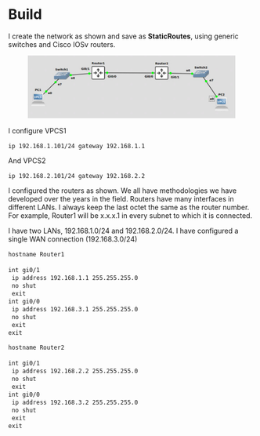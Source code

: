 # Build

I create the network as shown and save as **StaticRoutes**, using generic switches and Cisco IOSv routers.

<figure><img src="../.gitbook/assets/image (5) (1) (1).png" alt=""><figcaption></figcaption></figure>

I configure VPCS1

```
ip 192.168.1.101/24 gateway 192.168.1.1
```

And VPCS2

```
ip 192.168.2.101/24 gateway 192.168.2.2
```

I configured the routers as shown. We all have methodologies we have developed over the years in the field. Routers have many interfaces in different LANs. I always keep the last octet the same as the router number. For example, Router1 will be x.x.x.1 in every subnet to which it is connected.&#x20;

I have two LANs, 192.168.1.0/24 and 192.168.2.0/24. I have configured a single WAN connection (192.168.3.0/24)

```
hostname Router1

int gi0/1
 ip address 192.168.1.1 255.255.255.0
 no shut
 exit
int gi0/0
 ip address 192.168.3.1 255.255.255.0
 no shut
 exit
exit
```

```
hostname Router2

int gi0/1
 ip address 192.168.2.2 255.255.255.0
 no shut
 exit
int gi0/0
 ip address 192.168.3.2 255.255.255.0
 no shut
 exit
exit
```
